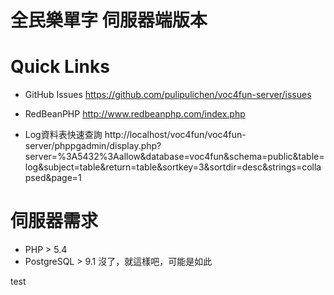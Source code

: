 # 全民樂單字 伺服器端版本

# Quick Links

* GitHub Issues
https://github.com/pulipulichen/voc4fun-server/issues

* RedBeanPHP
http://www.redbeanphp.com/index.php

* Log資料表快速查詢
http://localhost/voc4fun/voc4fun-server/phppgadmin/display.php?server=%3A5432%3Aallow&database=voc4fun&schema=public&table=log&subject=table&return=table&sortkey=3&sortdir=desc&strings=collapsed&page=1

# 伺服器需求
* PHP > 5.4
* PostgreSQL > 9.1
沒了，就這樣吧，可能是如此

test